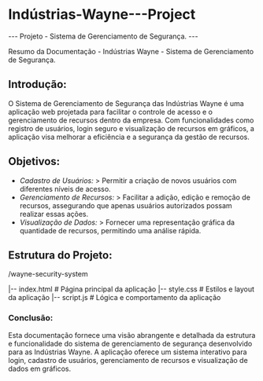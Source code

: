 # Indústrias-Wayne---Project #
--- Projeto - Sistema de Gerenciamento de Segurança. ---

Resumo da Documentação - Indústrias Wayne - Sistema de Gerenciamento de Segurança.


## Introdução:


O Sistema de Gerenciamento de Segurança das Indústrias Wayne é uma aplicação web projetada para facilitar o controle de acesso e o gerenciamento de recursos dentro da empresa. Com funcionalidades como registro de usuários, login seguro e visualização de recursos em gráficos, a aplicação visa melhorar a eficiência e a segurança da gestão de recursos.


## Objetivos:


- *Cadastro de Usuários:* > Permitir a criação de novos usuários com diferentes níveis de acesso.
- *Gerenciamento de Recursos:* > Facilitar a adição, edição e remoção de recursos, assegurando que apenas usuários autorizados possam realizar essas ações.
- *Visualização de Dados:* > Fornecer uma representação gráfica da quantidade de recursos, permitindo uma análise rápida.



## Estrutura do Projeto:


/wayne-security-system

|-- index.html       # Página principal da aplicação
|-- style.css        # Estilos e layout da aplicação
|-- script.js        # Lógica e comportamento da aplicação



### Conclusão: 


Esta documentação fornece uma visão abrangente e detalhada da estrutura e funcionalidade do sistema de gerenciamento de segurança desenvolvido para as Indústrias Wayne. A aplicação oferece um sistema interativo para login, cadastro de usuários, gerenciamento de recursos e visualização de dados em gráficos. 
 
